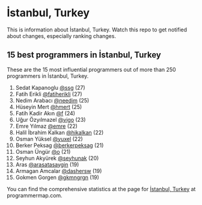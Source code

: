 İstanbul, Turkey
================================================================================
This is information about İstanbul, Turkey. Watch this repo to get notified about changes, especially ranking changes.

15 best programmers in İstanbul, Turkey
--------------------------------------------------------------------------------
These are the 15 most influential programmers out of more than 250 programmers in İstanbul, Turkey.

1. Sedat Kapanoglu [@ssg](https://github.com/ssg) (27)
2. Fatih Erikli [@fatiherikli](https://github.com/fatiherikli) (27)
3. Nedim Arabacı [@needim](https://github.com/needim) (25)
4. Hüseyin Mert [@hmert](https://github.com/hmert) (25)
5. Fatih Kadir Akın [@f](https://github.com/f) (24)
6. Uğur Özyılmazel [@vigo](https://github.com/vigo) (23)
7. Emre Yılmaz [@emre](https://github.com/emre) (22)
8. Halil İbrahim Kalkan [@hikalkan](https://github.com/hikalkan) (22)
9. Osman Yüksel [@yuxel](https://github.com/yuxel) (22)
10. Berker Peksag [@berkerpeksag](https://github.com/berkerpeksag) (21)
11. Osman Üngür [@o](https://github.com/o) (21)
12. Seyhun Akyürek [@seyhunak](https://github.com/seyhunak) (20)
13. Aras [@arasatasaygin](https://github.com/arasatasaygin) (19)
14. Armagan Amcalar [@dashersw](https://github.com/dashersw) (19)
15. Gokmen Gorgen [@gkmngrgn](https://github.com/gkmngrgn) (19)

You can find the comprehensive statistics at the page for [İstanbul, Turkey](http://programmermap.com/area/istanbul-turkey) at programmermap.com.